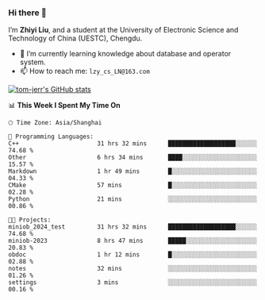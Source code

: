 ### Hi there 👋
I’m **Zhiyi Liu**, and a student at the University of Electronic Science and Technology of China (UESTC), Chengdu.
- 🌱 I’m currently learning knowledge about database and operator system.
- 📫 How to reach me: `lzy_cs_LN@163.com`
  
[![tom-jerr's GitHub stats](https://github-readme-stats.vercel.app/api?username=tom-jerr&hide=prs,stars&show_icons=true)](https://github.com/tom-jerr/github-readme-stats)





<!--
**tom-jerr/tom-jerr** is a ✨ _special_ ✨ repository because its `README.md` (this file) appears on your GitHub profile.

Here are some ideas to get you started:

- 🔭 I’m currently working on ...

- 👯 I’m looking to collaborate on ...
- 🤔 I’m looking for help with ...
- 💬 Ask me about ...
 ...
- 😄 Pronouns: ...
- ⚡ Fun fact: ...
-->

<!--START_SECTION:waka-->
📊 **This Week I Spent My Time On** 

```text
🕑︎ Time Zone: Asia/Shanghai

💬 Programming Languages: 
C++                      31 hrs 32 mins      ███████████████████░░░░░░   74.68 % 
Other                    6 hrs 34 mins       ████░░░░░░░░░░░░░░░░░░░░░   15.57 % 
Markdown                 1 hr 49 mins        █░░░░░░░░░░░░░░░░░░░░░░░░   04.33 % 
CMake                    57 mins             █░░░░░░░░░░░░░░░░░░░░░░░░   02.28 % 
Python                   21 mins             ░░░░░░░░░░░░░░░░░░░░░░░░░   00.86 % 

🐱‍💻 Projects: 
miniob_2024_test         31 hrs 32 mins      ███████████████████░░░░░░   74.68 % 
miniob-2023              8 hrs 47 mins       █████░░░░░░░░░░░░░░░░░░░░   20.83 % 
obdoc                    1 hr 12 mins        █░░░░░░░░░░░░░░░░░░░░░░░░   02.88 % 
notes                    32 mins             ░░░░░░░░░░░░░░░░░░░░░░░░░   01.26 % 
settings                 3 mins              ░░░░░░░░░░░░░░░░░░░░░░░░░   00.16 % 
```


<!--END_SECTION:waka-->

